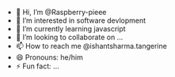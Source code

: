 - 👋 Hi, I’m @Raspberry-pieee
- 👀 I’m interested in software devlopment
- 🌱 I’m currently learning javascript
- 💞️ I’m looking to collaborate on ...
- 📫 How to reach me @ishantsharma.tangerine
- 😄 Pronouns: he/him
- ⚡ Fun fact: ...

<!---
Raspberry-pieee/Raspberry-pieee is a ✨ special ✨ repository because its `README.md` (this file) appears on your GitHub profile.
You can click the Preview link to take a look at your changes.
--->
